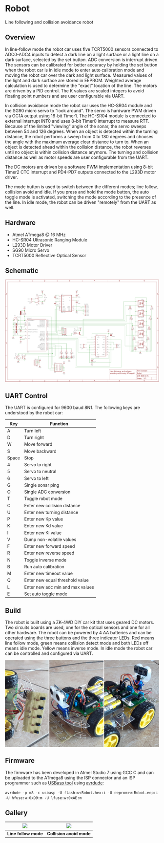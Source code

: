 # Robot
Line following and collision avoidance robot

## Overview
In line-follow mode the robot car uses five TCRT5000 sensors connected to ADC0-ADC4 inputs to detect a dark line on a light surface or a light line on a dark surface, selected by the set button. ADC conversion is interrupt driven. The sensors can be calibrated for better accuracy by holding the set button when the robot car is in idle mode to enter auto calibration mode and moving the robot car over the dark and light surface. Measured values of the light and dark surface are stored in EEPROM. Weighted average calculation is used to determine the "exact" location of the line. The motors are driven by a PID control. The K values are scaled integers to avoid floating point numbers and are user configurable via UART.

In collision avoidance mode the robot car uses the HC-SR04 module and the SG90 micro servo to "look around". The servo is hardware PWM driven via OC1A output using 16-bit Timer1. The HC-SR04 module is connected to external interrupt INT0 and uses 8-bit Timer0 interrupt to measure RTT. Because of the limited "viewing" angle of the sonar, the servo sweeps between 54 and 126 degrees. When an object is detected within the turning distance, the robot performs a sweep from 0 to 180 degrees and chooses the angle with the maximum average clear distance to turn to. When an object is detected ahead within the collision distance, the robot reverses until no object is within collision distance anymore. The turning and collision distance as well as motor speeds are user configurable from the UART.

The DC motors are driven by a software PWM implementation using 8-bit Timer2 CTC interrupt and PD4-PD7 outputs connected to the L293D motor driver.

The mode button is used to switch between the different modes; line follow, collision avoid and idle. If you press and hold the mode button, the auto toggle mode is activated, switching the mode according to the presence of the line. In idle mode, the robot can be driven "remotely" from the UART as well.

## Hardware
* Atmel ATmega8 @ 16 MHz
* HC-SR04 Ultrasonic Ranging Module
* L293D Motor Driver
* SG90 Micro Servo
* TCRT5000 Reflective Optical Sensor

## Schematic

![](schematic/Robot.png)

## UART Control
The UART is configured for 9600 baud 8N1. The following keys are understood by the robot car:

Key | Function
---- | ----
A | Turn left
D | Turn right
W | Move forward
S | Move backward
Space | Stop
4 | Servo to right
5 | Servo to neutral
6 | Servo to left
G | Single sonar ping
O | Single ADC conversion
T | Toggle robot mode
C | Enter new collision distance
U | Enter new turning distance
P | Enter new Kp value
K | Enter new Kd value
I | Enter new Ki value
V | Dump non-volatile values
F | Enter new forward speed
R | Enter new reverse speed
N | Toggle inverse mode
B | Run auto calibration
M | Enter new timeout value
Q | Enter new equal threshold value
L | Enter new adc min and max values
E | Set auto toggle mode

## Build
The robot is built using a ZK-4WD DIY car kit that uses geared DC motors. Two circuits boards are used, one for the optical sensors and one for all other hardware. The robot can be powered by 4 AA batteries and can be operated using the three buttons and the three indicator LEDs. Red means line follow mode, green means collision detect mode and both LEDs off means idle mode. Yellow means inverse mode. In idle mode the robot car can be controlled and configured via UART.

![](media/robot.jpg)

## Firmware
The firmware has been developed in Atmel Studio 7 using GCC C and can be uploaded to the ATmega8 using the ISP connector and an ISP programmer such as [USBasp tool](http://www.fischl.de/usbasp/) using [avrdude](http://www.nongnu.org/avrdude/):

`avrdude -p m8 -c usbasp -U flash:w:Robot.hex:i -U eeprom:w:Robot.eep:i -U hfuse:w:0xD9:m -U lfuse:w:0xAE:m`

## Gallery

![](media/linefollow.gif) | ![](media/collision.gif)
---- | ----
**Line follow mode** | **Collision avoid mode**
